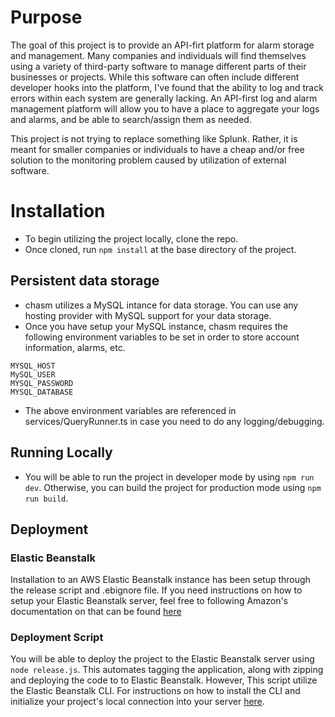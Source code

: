 # Purpose
The goal of this project is to provide an API-firt platform for alarm storage and management. Many companies and individuals will find themselves using a variety of third-party software to manage different parts of their businesses or projects. While this software can often include different developer hooks into the platform, I've found that the ability to log and track errors within each system are generally lacking. An API-first log and alarm management platform will allow you to have a place to aggregate your logs and alarms, and be able to search/assign them as needed.

This project is not trying to replace something like Splunk. Rather, it is meant for smaller companies or individuals to have a cheap and/or free solution to the monitoring problem caused by utilization of external software.

# Installation
* To begin utilizing the project locally, clone the repo.
* Once cloned, run `npm install` at the base directory of the project.

## Persistent data storage
* chasm utilizes a MySQL intance for data storage. You can use any hosting provider with MySQL support for your data storage.
* Once you have setup your MySQL instance, chasm requires the following environment variables to be set in order to store account information, alarms, etc.  
```
MYSQL_HOST
MySQL_USER
MYSQL_PASSWORD
MYSQL_DATABASE
```
* The above environment variables are referenced in services/QueryRunner.ts in case you  need
to do any logging/debugging.

## Running Locally
* You will be able to run the project in developer mode by using `npm run dev`. Otherwise, you can build the project for production mode using `npm run build`.


## Deployment
### Elastic Beanstalk
Installation to an AWS Elastic Beanstalk instance has been setup through the release script and .ebignore file. If you need instructions on how to setup your Elastic Beanstalk server, feel free to following Amazon's documentation on that can be found <a href="https://docs.aws.amazon.com/elasticbeanstalk/latest/dg/GettingStarted.html">here</a>

### Deployment Script
You will be able to deploy the project to the Elastic Beanstalk server using `node release.js`. This automates
tagging the application, along with zipping and deploying the code to to Elastic Beanstalk. However, This
script utilize the Elastic Beanstalk CLI. For instructions on how to install the CLI and initialize your project's local
connection into your server <a href="https://docs.aws.amazon.com/elasticbeanstalk/latest/dg/eb-cli3-install.html">here</a>.
